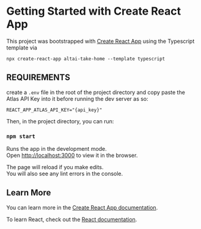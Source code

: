 # Getting Started with Create React App

This project was bootstrapped with [Create React App](https://github.com/facebook/create-react-app) using the Typescript template via 
```
npx create-react-app altai-take-home --template typescript
```

## REQUIREMENTS

create a `.env` file in the root of the project directory and copy paste the Atlas API Key into it before running the dev server as so:

```
REACT_APP_ATLAS_API_KEY="{api_key}"
```

Then, in the project directory, you can run:

### `npm start`

Runs the app in the development mode.\
Open [http://localhost:3000](http://localhost:3000) to view it in the browser.

The page will reload if you make edits.\
You will also see any lint errors in the console.

## Learn More

You can learn more in the [Create React App documentation](https://facebook.github.io/create-react-app/docs/getting-started).

To learn React, check out the [React documentation](https://reactjs.org/).
